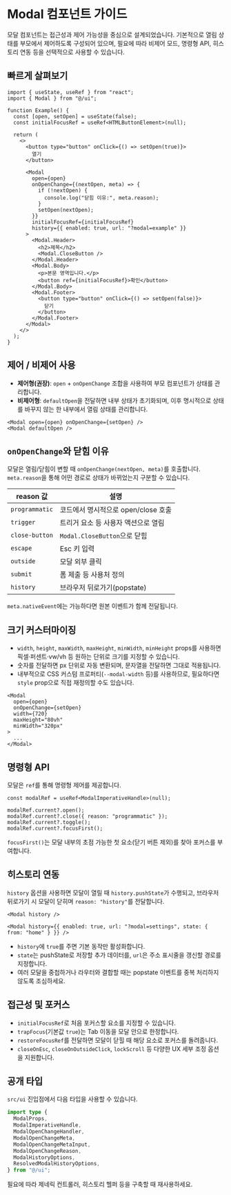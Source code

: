 # Modal 컴포넌트 가이드

모달 컴포넌트는 접근성과 제어 가능성을 중심으로 설계되었습니다. 기본적으로 열림 상태를 부모에서 제어하도록 구성되어 있으며, 필요에 따라 비제어 모드, 명령형 API, 히스토리 연동 등을 선택적으로 사용할 수 있습니다.

## 빠르게 살펴보기

```tsx
import { useState, useRef } from "react";
import { Modal } from "@/ui";

function Example() {
  const [open, setOpen] = useState(false);
  const initialFocusRef = useRef<HTMLButtonElement>(null);

  return (
    <>
      <button type="button" onClick={() => setOpen(true)}>
        열기
      </button>

      <Modal
        open={open}
        onOpenChange={(nextOpen, meta) => {
          if (!nextOpen) {
            console.log("닫힘 이유:", meta.reason);
          }
          setOpen(nextOpen);
        }}
        initialFocusRef={initialFocusRef}
        history={{ enabled: true, url: "?modal=example" }}
      >
        <Modal.Header>
          <h2>제목</h2>
          <Modal.CloseButton />
        </Modal.Header>
        <Modal.Body>
          <p>본문 영역입니다.</p>
          <button ref={initialFocusRef}>확인</button>
        </Modal.Body>
        <Modal.Footer>
          <button type="button" onClick={() => setOpen(false)}>
            닫기
          </button>
        </Modal.Footer>
      </Modal>
    </>
  );
}
```

## 제어 / 비제어 사용

- **제어형(권장)**: `open` + `onOpenChange` 조합을 사용하여 부모 컴포넌트가 상태를 관리합니다.
- **비제어형**: `defaultOpen`을 전달하면 내부 상태가 초기화되며, 이후 명시적으로 상태를 바꾸지 않는 한 내부에서 열림 상태를 관리합니다.

```tsx
<Modal open={open} onOpenChange={setOpen} />
<Modal defaultOpen />
```

## `onOpenChange`와 닫힘 이유

모달은 열림/닫힘이 변할 때 `onOpenChange(nextOpen, meta)`를 호출합니다. `meta.reason`을 통해 어떤 경로로 상태가 바뀌었는지 구분할 수 있습니다.

| reason 값        | 설명                              |
|------------------|-----------------------------------|
| `programmatic`   | 코드에서 명시적으로 open/close 호출 |
| `trigger`        | 트리거 요소 등 사용자 액션으로 열림 |
| `close-button`   | `Modal.CloseButton`으로 닫힘        |
| `escape`         | Esc 키 입력                        |
| `outside`        | 모달 외부 클릭                     |
| `submit`         | 폼 제출 등 사용처 정의             |
| `history`        | 브라우저 뒤로가기(popstate)        |

`meta.nativeEvent`에는 가능하다면 원본 이벤트가 함께 전달됩니다.

## 크기 커스터마이징

- `width`, `height`, `maxWidth`, `maxHeight`, `minWidth`, `minHeight` props를 사용하면 픽셀·퍼센트·vw/vh 등 원하는 단위로 크기를 지정할 수 있습니다.
- 숫자를 전달하면 px 단위로 자동 변환되며, 문자열을 전달하면 그대로 적용됩니다.
- 내부적으로 CSS 커스텀 프로퍼티(`--modal-width` 등)를 사용하므로, 필요하다면 `style` prop으로 직접 재정의할 수도 있습니다.

```tsx
<Modal
  open={open}
  onOpenChange={setOpen}
  width={720}
  maxHeight="80vh"
  minWidth="320px"
>
  ...
</Modal>
```

## 명령형 API

모달은 `ref`를 통해 명령형 제어를 제공합니다.

```tsx
const modalRef = useRef<ModalImperativeHandle>(null);

modalRef.current?.open();
modalRef.current?.close({ reason: "programmatic" });
modalRef.current?.toggle();
modalRef.current?.focusFirst();
```

`focusFirst()`는 모달 내부의 초점 가능한 첫 요소(닫기 버튼 제외)를 찾아 포커스를 부여합니다.

## 히스토리 연동

`history` 옵션을 사용하면 모달이 열릴 때 `history.pushState`가 수행되고, 브라우저 뒤로가기 시 모달이 닫히며 `reason: "history"`를 전달합니다.

```tsx
<Modal history />

<Modal history={{ enabled: true, url: "?modal=settings", state: { from: "home" } }} />
```

- `history`에 `true`를 주면 기본 동작만 활성화합니다.
- `state`는 pushState로 저장할 추가 데이터를, `url`은 주소 표시줄을 갱신할 경로를 지정합니다.
- 여러 모달을 중첩하거나 라우터와 결합할 때는 popstate 이벤트를 중복 처리하지 않도록 조심하세요.

## 접근성 및 포커스

- `initialFocusRef`로 처음 포커스할 요소를 지정할 수 있습니다.
- `trapFocus`(기본값 `true`)는 Tab 이동을 모달 안으로 한정합니다.
- `restoreFocusRef`를 전달하면 모달이 닫힐 때 해당 요소로 포커스를 돌려줍니다.
- `closeOnEsc`, `closeOnOutsideClick`, `lockScroll` 등 다양한 UX 세부 조정 옵션을 지원합니다.

## 공개 타입

`src/ui` 진입점에서 다음 타입을 사용할 수 있습니다.

```ts
import type {
  ModalProps,
  ModalImperativeHandle,
  ModalOpenChangeHandler,
  ModalOpenChangeMeta,
  ModalOpenChangeMetaInput,
  ModalOpenChangeReason,
  ModalHistoryOptions,
  ResolvedModalHistoryOptions,
} from "@/ui";
```

필요에 따라 제네릭 컨트롤러, 히스토리 헬퍼 등을 구축할 때 재사용하세요.
